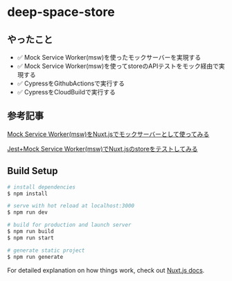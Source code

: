 # deep-space-store

## やったこと

- ✅ Mock Service Worker(msw)を使ったモックサーバーを実現する
- ✅ Mock Service Worker(msw)を使ってstoreのAPIテストをモック経由で実現する
- ✅ CypressをGithubActionsで実行する
- ✅ CypressをCloudBuildで実行する

## 参考記事

[Mock Service Worker(msw)をNuxt.jsでモックサーバーとして使ってみる](https://zenn.dev/hisasann/scraps/3020c3246dcdd7)

[Jest+Mock Service Worker(msw)でNuxt.jsのstoreをテストしてみる](https://zenn.dev/hisasann/scraps/63b9f419b6abc3)

## Build Setup

```bash
# install dependencies
$ npm install

# serve with hot reload at localhost:3000
$ npm run dev

# build for production and launch server
$ npm run build
$ npm run start

# generate static project
$ npm run generate
```

For detailed explanation on how things work, check out [Nuxt.js docs](https://nuxtjs.org).
